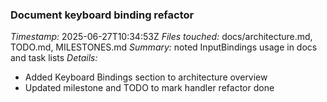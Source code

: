 ### Document keyboard binding refactor
*Timestamp:* 2025-06-27T10:34:53Z
*Files touched:* docs/architecture.md, TODO.md, MILESTONES.md
*Summary:* noted InputBindings usage in docs and task lists
*Details:*
- Added Keyboard Bindings section to architecture overview
- Updated milestone and TODO to mark handler refactor done

